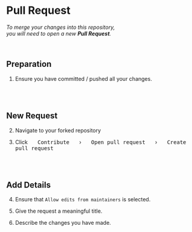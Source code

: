 
# Pull Request

*To merge your changes into this repository,* <br>
*you will need to open a new **Pull Request**.*

<br>

## Preparation

1.  Ensure you have committed / pushed all your changes.

<br>
<br>

## New Request

2.  Navigate to your forked repository

3.  Click  <kbd>  Contribute  </kbd>  ›  <kbd>  Open pull request  </kbd>  ›  <kbd>  Create pull request  </kbd>

<br>
<br>

## Add Details

4.  Ensure that `Allow edits from maintainers` is selected.

5.  Give the request a meaningful title.

6.  Describe the changes you have made.

<br>